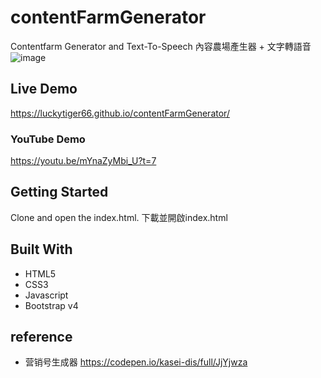 # contentFarmGenerator
Contentfarm Generator and Text-To-Speech
內容農場產生器 + 文字轉語音
![image](https://i.imgur.com/pI6HIYC.png)

## Live Demo
https://luckytiger66.github.io/contentFarmGenerator/
### YouTube Demo
https://youtu.be/mYnaZyMbi_U?t=7

## Getting Started
Clone and open the index.html.
下載並開啟index.html

## Built With
* HTML5
* CSS3
* Javascript
* Bootstrap v4

## reference
* 营销号生成器
https://codepen.io/kasei-dis/full/JjYjwza
